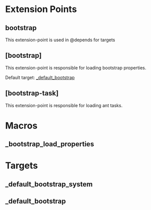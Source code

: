 # Extension Points
## bootstrap
This extension-point is used in @depends for targets
## [bootstrap]
This extension-point is responsible for loading bootstrap properties.

Default  target: [_default_bootstrap](#_default_bootstrap)
## [bootstrap-task]
This extension-point is responsible for loading ant tasks.
# Macros
## _bootstrap_load_properties
# Targets
## _default_bootstrap_system ##
## _default_bootstrap ##
